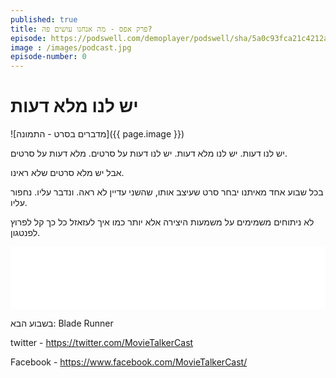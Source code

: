 ```yaml
---
published: true
title: פרק אפס - מה אנחנו עושים פה?
episode: https://podswell.com/demoplayer/podswell/sha/5a0c93fca21c4212aa598c73d6eb249bd36c3e75.mp3?name=movietalker
image : /images/podcast.jpg
episode-number: 0
---
```

# יש לנו מלא דעות

![מדברים בסרט - התמונה]({{ page.image }})

יש לנו דעות. יש לנו מלא דעות. יש לנו דעות על סרטים. מלא דעות על סרטים.

אבל יש מלא סרטים שלא ראינו.

בכל שבוע אחד מאיתנו יבחר סרט שעיצב אותו, שהשני עדיין לא ראה. ונדבר עליו. נחפור עליו.

לא ניתוחים משמימים על משמעות היצירה אלא יותר כמו איך לעזאזל כל כך קל לפרוץ לפנטגון.

<div>
<iframe width="100%" height="100" scrolling="no" frameborder="no" src="{{ page.episode }}"></iframe>
</div>

 בשבוע הבא: Blade Runner

twitter - https://twitter.com/MovieTalkerCast

Facebook - https://www.facebook.com/MovieTalkerCast/